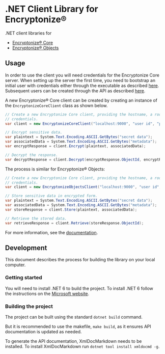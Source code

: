 # .NET Client Library for Encryptonize&reg;

.NET client libraries for
* [Encryptonize&reg; Core](https://github.com/cyber-crypt-com/encryptonize-core)
* [Encryptonize&reg; Objects](https://github.com/cyber-crypt-com/encryptonize-objects)

## Usage
In order to use the client you will need credentials for the Encryptonize Core server.
When setting up the server the first time, you need to bootstrap an initial user with credentials
either through the executable as described
[here](https://github.com/cyber-crypt-com/encryptonize-core/blob/master/documentation/user_manual.md#bootstrapping-users).
Subsequent users can be created through the API as described
[here](https://github.com/cyber-crypt-com/encryptonize-core/blob/master/documentation/user_manual.md#creating-users-through-the-api).

A new Encryptonize&reg; Core client can be created by creating an instance of the
`EncryptonizeCoreClient` class as shown below.

```csharp
// Create a new Encryptonize Core client, providing the hostname, a root CA certificate, and user
// credentials.
var client = new EncryptonizeCoreClient("localhost:9000", "user id", "password", "./ca.crt");

// Encrypt sensitive data.
var plaintext = System.Text.Encoding.ASCII.GetBytes("secret data");
var associatedData = System.Text.Encoding.ASCII.GetBytes("metadata");
var encryptResponse = client.Encrypt(plaintext, associatedData);

// Decrypt the response.
var decryptResponse = client.Decrypt(encryptResponse.ObjectId, encryptResponse.Ciphertext, encryptResponse.AssociatedData);
```

The process is similar for Encryptonize&reg; Objects:

```csharp
// Create a new Encryptonize Core client, providing the hostname, a root CA certificate, and user
// credentials.
var client = new EncryptonizeObjectsClient("localhost:9000", "user id", "password", "./ca.crt");

// Store sensitive data in encrypted form.
var plaintext = System.Text.Encoding.ASCII.GetBytes("secret data");
var associatedData = System.Text.Encoding.ASCII.GetBytes("metadata");
var storeResponse = client.Store(plaintext, associatedData);

// Retrieve the stored data.
var retrieveResponse = client.Retrieve(storeResponse.ObjectId);
```

For more information, see the [documentation](./documentation/api/Encryptonize.Client.md).

## Development

This document describes the process for building the library on your local computer.

### Getting started

You will need to install .NET 6 to build the project. To install .NET 6 follow the instructions on the [Microsoft website](https://dotnet.microsoft.com/download/dotnet-core/).

### Building the project

The project can be built using the standard `dotnet build` command.

But it is recommended to use the makefile, `make build`, as it ensures API documentation is updated as needed.

To generate the API documentation, XmlDocMarkdown needs to be installed. To install XmlDocMarkdown run `dotnet tool install xmldocmd -g`.
